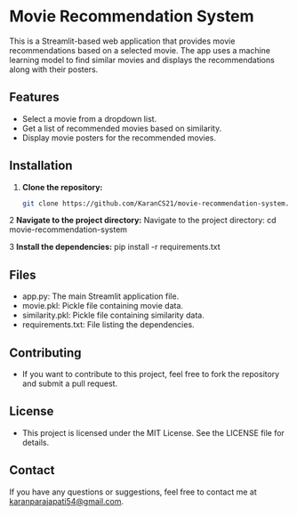 # Movie Recommendation System

This is a Streamlit-based web application that provides movie recommendations based on a selected movie. The app uses a machine learning model to find similar movies and displays the recommendations along with their posters.

## Features

- Select a movie from a dropdown list.
- Get a list of recommended movies based on similarity.
- Display movie posters for the recommended movies.

## Installation

1. **Clone the repository:**
   ```bash
   git clone https://github.com/KaranCS21/movie-recommendation-system.git

2 **Navigate to the project directory:** 
Navigate to the project directory:
cd movie-recommendation-system


3 **Install the dependencies:**
pip install -r requirements.txt


## Files
- app.py: The main Streamlit application file.
- movie.pkl: Pickle file containing movie data.
- similarity.pkl: Pickle file containing similarity data.
- requirements.txt: File listing the dependencies.

## Contributing
- If you want to contribute to this project, feel free to fork the repository and submit a pull request.

## License
- This project is licensed under the MIT License. See the LICENSE file for details.

## Contact
If you have any questions or suggestions, feel free to contact me at karanparajapati54@gmail.com.

